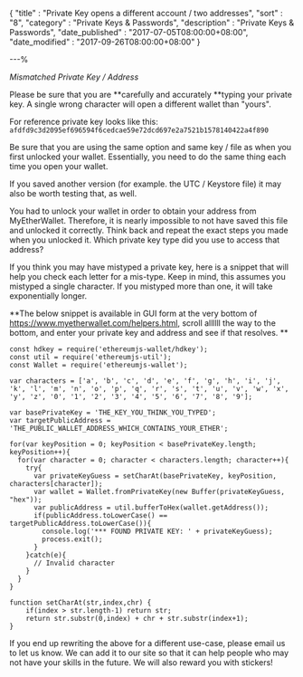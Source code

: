 {
"title"       : "Private Key opens a different account / two addresses",
"sort"        : "8",
"category"    : "Private Keys & Passwords",
"description" : "Private Keys & Passwords",
"date_published" : "2017-07-05T08:00:00+08:00",
"date_modified"  : "2017-09-26T08:00:00+08:00"
}

---%



*Mismatched Private Key / Address*


Please be sure that you are **carefully and accurately **typing your private key. A single wrong character will open a different wallet than "yours".

For reference private key looks like this: `afdfd9c3d2095ef696594f6cedcae59e72dcd697e2a7521b1578140422a4f890`

Be sure that you are using the same option and same key / file as when you first unlocked your wallet. Essentially, you need to do the same thing each time you open your wallet.

If you saved another version (for example. the UTC / Keystore file) it may also be worth testing that, as well.

You had to unlock your wallet in order to obtain your address from MyEtherWallet. Therefore, it is nearly impossible to not have saved this file and unlocked it correctly. Think back and repeat the exact steps you made when you unlocked it. Which private key type did you use to access that address?



If you think you may have mistyped a private key, here is a snippet that will help you check each letter for a mis-type. Keep in mind, this assumes you mistyped a single character. If you mistyped more than one, it will take exponentially longer.

**The below snippet is available in GUI form at the very bottom of https://www.myetherwallet.com/helpers.html, scroll allllll the way to the bottom, and enter your private key and address and see if that resolves. **




    const hdkey = require('ethereumjs-wallet/hdkey');
    const util = require('ethereumjs-util');
    const Wallet = require('ethereumjs-wallet');

    var characters = ['a', 'b', 'c', 'd', 'e', 'f', 'g', 'h', 'i', 'j', 'k', 'l', 'm', 'n', 'o', 'p', 'q', 'r', 's', 't', 'u', 'v', 'w', 'x', 'y', 'z', '0', '1', '2', '3', '4', '5', '6', '7', '8', '9'];

    var basePrivateKey = 'THE_KEY_YOU_THINK_YOU_TYPED';
    var targetPublicAddress = 'THE_PUBLIC_WALLET_ADDRESS_WHICH_CONTAINS_YOUR_ETHER';

    for(var keyPosition = 0; keyPosition < basePrivateKey.length; keyPosition++){
      for(var character = 0; character < characters.length; character++){
        try{
          var privateKeyGuess = setCharAt(basePrivateKey, keyPosition, characters[character]);
          var wallet = Wallet.fromPrivateKey(new Buffer(privateKeyGuess, "hex"));
          var publicAddress = util.bufferToHex(wallet.getAddress());
          if(publicAddress.toLowerCase() == targetPublicAddress.toLowerCase()){
            console.log('*** FOUND PRIVATE KEY: ' + privateKeyGuess);
            process.exit();
          }
        }catch(e){
          // Invalid character
        }
      }
    }

    function setCharAt(str,index,chr) {
        if(index > str.length-1) return str;
        return str.substr(0,index) + chr + str.substr(index+1);
    }


If you end up rewriting the above for a different use-case, please email us to let us know. We can add it to our site so that it can help people who may not have your skills in the future. We will also reward you with stickers!
